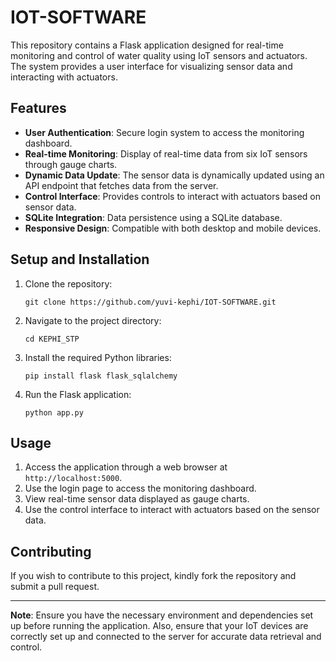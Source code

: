 # IOT-SOFTWARE
This repository contains a Flask application designed for real-time monitoring and control of water quality using IoT sensors and actuators. The system provides a user interface for visualizing sensor data and interacting with actuators.


## Features

- **User Authentication**: Secure login system to access the monitoring dashboard.
- **Real-time Monitoring**: Display of real-time data from six IoT sensors through gauge charts.
- **Dynamic Data Update**: The sensor data is dynamically updated using an API endpoint that fetches data from the server.
- **Control Interface**: Provides controls to interact with actuators based on sensor data.
- **SQLite Integration**: Data persistence using a SQLite database.
- **Responsive Design**: Compatible with both desktop and mobile devices.

## Setup and Installation

1. Clone the repository:
   ```
   git clone https://github.com/yuvi-kephi/IOT-SOFTWARE.git
   ```
2. Navigate to the project directory:
   ```
   cd KEPHI_STP
   ```
3. Install the required Python libraries:
   ```
   pip install flask flask_sqlalchemy
   ```
4. Run the Flask application:
   ```
   python app.py
   ```

## Usage

1. Access the application through a web browser at `http://localhost:5000`.
2. Use the login page to access the monitoring dashboard.
3. View real-time sensor data displayed as gauge charts.
4. Use the control interface to interact with actuators based on the sensor data.

## Contributing

If you wish to contribute to this project, kindly fork the repository and submit a pull request.

---

**Note**: Ensure you have the necessary environment and dependencies set up before running the application. Also, ensure that your IoT devices are correctly set up and connected to the server for accurate data retrieval and control.
